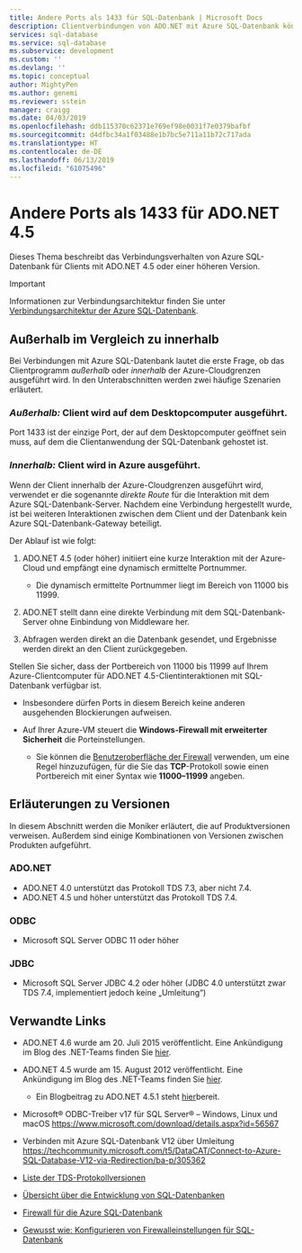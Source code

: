 ```yaml
---
title: Andere Ports als 1433 für SQL-Datenbank | Microsoft Docs
description: Clientverbindungen von ADO.NET mit Azure SQL-Datenbank können den Proxy umgehen und über andere Ports als Port 1433 direkt mit der Datenbank interagieren.
services: sql-database
ms.service: sql-database
ms.subservice: development
ms.custom: ''
ms.devlang: ''
ms.topic: conceptual
author: MightyPen
ms.author: genemi
ms.reviewer: sstein
manager: craigg
ms.date: 04/03/2019
ms.openlocfilehash: ddb115370c62371e769ef98e0031f7e0379bafbf
ms.sourcegitcommit: d4dfbc34a1f03488e1b7bc5e711a11b72c717ada
ms.translationtype: HT
ms.contentlocale: de-DE
ms.lasthandoff: 06/13/2019
ms.locfileid: "61075496"
---
```

# <a name="ports-beyond-1433-for-adonet-45"></a>Andere Ports als 1433 für ADO.NET 4.5

Dieses Thema beschreibt das Verbindungsverhalten von Azure SQL-Datenbank für Clients mit ADO.NET 4.5 oder einer höheren Version.

> [!IMPORTANT]
> Informationen zur Verbindungsarchitektur finden Sie unter [Verbindungsarchitektur der Azure SQL-Datenbank](sql-database-connectivity-architecture.md).
>

## <a name="outside-vs-inside"></a>Außerhalb im Vergleich zu innerhalb

Bei Verbindungen mit Azure SQL-Datenbank lautet die erste Frage, ob das Clientprogramm *außerhalb* oder *innerhalb* der Azure-Cloudgrenzen ausgeführt wird. In den Unterabschnitten werden zwei häufige Szenarien erläutert.

### <a name="outside-client-runs-on-your-desktop-computer"></a>*Außerhalb:* Client wird auf dem Desktopcomputer ausgeführt.

Port 1433 ist der einzige Port, der auf dem Desktopcomputer geöffnet sein muss, auf dem die Clientanwendung der SQL-Datenbank gehostet ist.

### <a name="inside-client-runs-on-azure"></a>*Innerhalb:* Client wird in Azure ausgeführt.

Wenn der Client innerhalb der Azure-Cloudgrenzen ausgeführt wird, verwendet er die sogenannte *direkte Route* für die Interaktion mit dem Azure SQL-Datenbank-Server. Nachdem eine Verbindung hergestellt wurde, ist bei weiteren Interaktionen zwischen dem Client und der Datenbank kein Azure SQL-Datenbank-Gateway beteiligt.

Der Ablauf ist wie folgt:

1. ADO.NET 4.5 (oder höher) initiiert eine kurze Interaktion mit der Azure-Cloud und empfängt eine dynamisch ermittelte Portnummer.

   * Die dynamisch ermittelte Portnummer liegt im Bereich von 11000 bis 11999.
2. ADO.NET stellt dann eine direkte Verbindung mit dem SQL-Datenbank-Server ohne Einbindung von Middleware her.
3. Abfragen werden direkt an die Datenbank gesendet, und Ergebnisse werden direkt an den Client zurückgegeben.

Stellen Sie sicher, dass der Portbereich von 11000 bis 11999 auf Ihrem Azure-Clientcomputer für ADO.NET 4.5-Clientinteraktionen mit SQL-Datenbank verfügbar ist.

* Insbesondere dürfen Ports in diesem Bereich keine anderen ausgehenden Blockierungen aufweisen.
* Auf Ihrer Azure-VM steuert die **Windows-Firewall mit erweiterter Sicherheit** die Porteinstellungen.
  
  * Sie können die [Benutzeroberfläche der Firewall](https://msdn.microsoft.com/library/cc646023.aspx) verwenden, um eine Regel hinzuzufügen, für die Sie das **TCP**-Protokoll sowie einen Portbereich mit einer Syntax wie **11000–11999** angeben.

## <a name="version-clarifications"></a>Erläuterungen zu Versionen

In diesem Abschnitt werden die Moniker erläutert, die auf Produktversionen verweisen. Außerdem sind einige Kombinationen von Versionen zwischen Produkten aufgeführt.

### <a name="adonet"></a>ADO.NET

* ADO.NET 4.0 unterstützt das Protokoll TDS 7.3, aber nicht 7.4.
* ADO.NET 4.5 und höher unterstützt das Protokoll TDS 7.4.

### <a name="odbc"></a>ODBC

* Microsoft SQL Server ODBC 11 oder höher

### <a name="jdbc"></a>JDBC

* Microsoft SQL Server JDBC 4.2 oder höher (JDBC 4.0 unterstützt zwar TDS 7.4, implementiert jedoch keine „Umleitung“)

## <a name="related-links"></a>Verwandte Links

* ADO.NET 4.6 wurde am 20. Juli 2015 veröffentlicht. Eine Ankündigung im Blog des .NET-Teams finden Sie [hier](https://blogs.msdn.com/b/dotnet/archive/20../../announcing-net-framework-4-6.aspx).
* ADO.NET 4.5 wurde am 15. August 2012 veröffentlicht. Eine Ankündigung im Blog des .NET-Teams finden Sie [hier](https://blogs.msdn.com/b/dotnet/archive/20../../announcing-the-release-of-net-framework-4-5-rtm-product-and-source-code.aspx).
  * Ein Blogbeitrag zu ADO.NET 4.5.1 steht [hier](https://blogs.msdn.com/b/dotnet/archive/20../../announcing-the-net-framework-4-5-1-preview.aspx)bereit.

* Microsoft® ODBC-Treiber v17 für SQL Server® – Windows, Linux und macOS https://www.microsoft.com/download/details.aspx?id=56567

* Verbinden mit Azure SQL-Datenbank V12 über Umleitung https://techcommunity.microsoft.com/t5/DataCAT/Connect-to-Azure-SQL-Database-V12-via-Redirection/ba-p/305362

* [Liste der TDS-Protokollversionen](http://www.freetds.org/userguide/tdshistory.htm)
* [Übersicht über die Entwicklung von SQL-Datenbanken](sql-database-develop-overview.md)
* [Firewall für die Azure SQL-Datenbank](sql-database-firewall-configure.md)
* [Gewusst wie: Konfigurieren von Firewalleinstellungen für SQL-Datenbank](sql-database-configure-firewall-settings.md)


